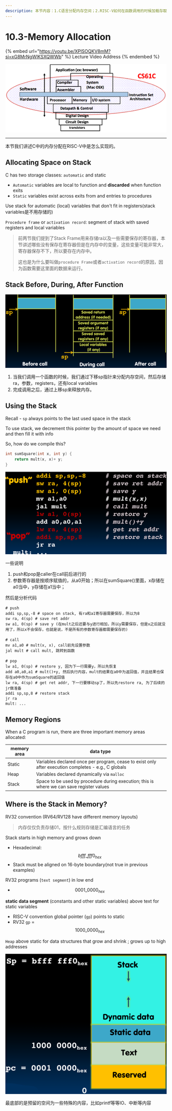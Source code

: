 ```yaml
---
description: 本节内容：1.C语言分配内存空间；2.RISC-V如何在函数调用的时候加载存取；3.内存区域的划分；
---
```


# 10.3-Memory Allocation

{% embed url="https://youtu.be/XPlSOQKV8mM?si=xG8MrNgWlKSXQWWb" %}
Lecture Video Address
{% endembed %}

![image-20240525214016202](../.image/image-20240525214016202.png)

***

本节我们讲述C中的内存分配在RISC-V中是怎么实现的。

## Allocating Space on Stack

C has two storage classes: `automatic` and static

* `Automatic` variables are local to function and **discarded** when function exits
* `Static` variables exist across exits from and entries to procedures

Use stack for automatic (local) variables that don't fit in registers(stack variables是不用存储的)

`Procedure frame` or `activation record`: segment of stack with saved registers and local variables

> 前两节我们提到了Stack Frame用来存储ra以及一些需要保存的寄存器，本节讲述哪些没有保存在寄存器但是在内存中的变量，这些变量可能非常大，寄存器保存不下，所以要存在内存中。
>
> 这也是为什么要叫做`procedure Frame`或者`activation record`的原因，因为函数需要这里面的数据来运行。

## Stack Before, During, After Function

![Stack Before, During, After Function](.image/image-20240606155749029.png)

1. 当我们调用一个函数的时候，我们通过下移sp指针来分配内存空间，然后存储ra，参数，registers，还有local variables
2. 完成调用之后，通过上移sp来释放内存。

## Using the Stack

Recall - `sp` always points to the last used space in the stack

To use stack, we decrement this pointer by the amount of space we need and then fill it with info

So, how do we compile this?

```c
int sumSquare(int x, int y) {
    return mult(x, x)+ y;
}
```

![image-20240606155915632](.image/image-20240606155915632.png)

一些说明

1. push和pop是caller在call前后进行的
2. 参数寄存器是按顺序赋值的，从a0开始；所以在sumSquare()里面，x存储在a0当中，y存储在a1当中；

然后是分析代码

```assembly
# push
addi sp,sp,-8 # space on stack, 有ra和a1寄存器需要保存，所以为8
sw ra, 4(sp) # save ret addr
sw a1, 0(sp) # save y (在mult之后还要与y进行相加，所以y需要保存，但是x之后就没用了，所以x不会保存，也就是说，不是所有的参数寄存器都需要保存的)

# call
mv a1,a0 # mult(x, x), call前先设置参数
jal mult # call mult, 跳转到函数

# pop
lw a1, 0(sp) # restore y, 因为下一行需要y，所以先恢复
add a0,a0,a1 # mult()+y, 然后执行内容，mult的结果在a0中为返回值，并且结果也保存在a0中作为sumSquare的返回值
lw ra, 4(sp) # get ret addr, 下一行要移动sp了，所以先restore ra, 为了后续的jr做准备
addi sp,sp,8 # restore stack
jr ra
mult: ...
```

## Memory Regions

When a C program is run, there are three important memory areas allocated:

| memory area | data type                                                                                            |
| ----------- | ---------------------------------------------------------------------------------------------------- |
| Static      | Variables declared once per program, cease to exist only after execution completes - e.g., C globals |
| Heap        | Variables declared dynamically via `malloc`                                                          |
| Stack       | Space to be used by procedure during execution; this is where we can save register values            |

## Where is the Stack in Memory?

RV32 convention (RV64/RV128 have different memory layouts)

> 内存仅仅负责存储01，按什么规则存储是汇编语言的任务

Stack starts in high memory and grows down

* Hexadecimal: $$bfff\_fff0_{hex}$$
* Stack must be aligned on 16-byte boundary(not true in previous examples)

RV32 programs (`text segment`) in low end

* $$0001\_0000_{hex}$$

**static data segment** (constants and other static variables) above text for static variables

* RISC-V convention global pointer (`gp`) points to static
* RV32 `gp` = $$1000\_0000_{hex}$$

`Heap` above static for data structures that grow and shrink ; grows up to high addresses

![image-20240606160240260](.image/image-20240606160240260.png)

最底部的是预留的空间为一些特殊的内容，比如printf等等IO、中断等内容
